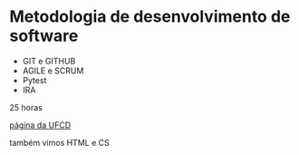 <body>
    <h1>Metodologia de desenvolvimento de software </h1>
    <p></p>
    <ul>
        <li> GIT e GITHUB</li>
        <li> AGILE e SCRUM</li> 
        <li> Pytest</li>
        <li> IRA </li>
    </ul>
    <p> 25 horas </p>
    <a href="https://catalogo.anqep.gov.pt/ufcdDetalhe/17533">página da UFCD</a>
    <p> também vimos HTML e CS </p>
    
</body>
</html>
